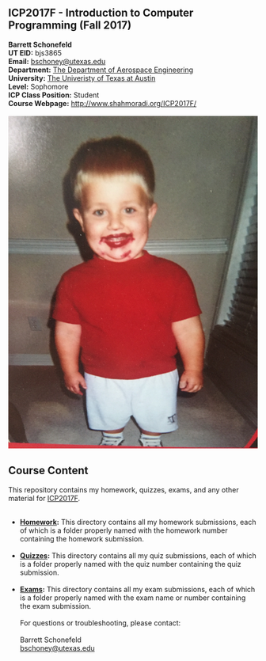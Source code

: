 ## ICP2017F - Introduction to Computer Programming (Fall 2017) <br />
**Barrett Schonefeld** <br />
**UT EID:** bjs3865 <br />
**Email:** bschoney@utexas.edu <br />
**Department:** [The Department of Aerospace Engineering](http://www.ae.utexas.edu/) <br />
**University:** [The Univeristy of Texas at Austin](https://www.utexas.edu/) <br />
**Level:** Sophomore <br />
**ICP Class Position:** Student <br />
**Course Webpage:** http://www.shahmoradi.org/ICP2017F/ <br /> <br />
![alt text](https://github.com/bschoney/ICP2017F/blob/master/IMG_0435.jpg) <br />
## Course Content <br />
This repository contains my homework, quizzes, exams, and any other material for [ICP2017F](http://www.shahmoradi.org/ICP2017F/). <br /> <br />
* **[Homework](https://github.com/bschoney/ICP2017F/tree/master/Homework):** This directory contains all my homework submissions, each of which is a folder properly named with the homework number containing the homework submission. <br /> <br />
* **[Quizzes](https://github.com/bschoney/ICP2017F/tree/master/Quizzes):** This directory contains all my quiz submissions, each of which is a folder properly named with the quiz number containing the quiz submission. <br /> <br />
* **[Exams](https://github.com/bschoney/ICP2017F/tree/master/Exams):** This directory contains all my exam submissions, each of which is a folder properly named with the exam name or number containing the exam submission. <br /> <br />
For questions or troubleshooting, please contact: <br /> <br />
Barrett Schonefeld <br />
bschoney@utexas.edu <br />
